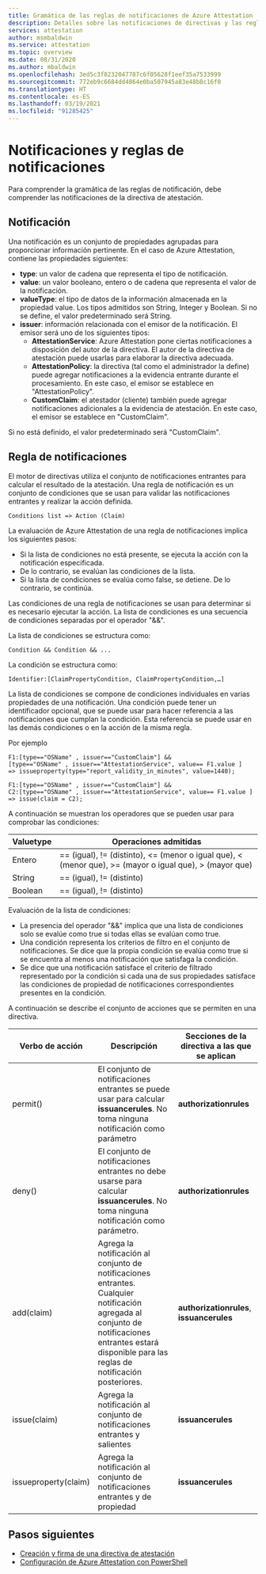 ```yaml
---
title: Gramática de las reglas de notificaciones de Azure Attestation
description: Detalles sobre las notificaciones de directivas y las reglas de notificaciones de Azure Attestation.
services: attestation
author: msmbaldwin
ms.service: attestation
ms.topic: overview
ms.date: 08/31/2020
ms.author: mbaldwin
ms.openlocfilehash: 3ed5c3f8232047787c6f05628f1eef35a7533999
ms.sourcegitcommit: 772eb9c6684dd4864e0ba507945a83e48b8c16f0
ms.translationtype: HT
ms.contentlocale: es-ES
ms.lasthandoff: 03/19/2021
ms.locfileid: "91285425"
---
```

# <a name="claim-and-claim-rules"></a>Notificaciones y reglas de notificaciones

Para comprender la gramática de las reglas de notificación, debe comprender las notificaciones de la directiva de atestación.

## <a name="claim"></a>Notificación

Una notificación es un conjunto de propiedades agrupadas para proporcionar información pertinente. En el caso de Azure Attestation, contiene las propiedades siguientes:

- **type**: un valor de cadena que representa el tipo de notificación.
- **value**: un valor booleano, entero o de cadena que representa el valor de la notificación.
- **valueType**: el tipo de datos de la información almacenada en la propiedad value. Los tipos admitidos son String, Integer y Boolean. Si no se define, el valor predeterminado será String.
- **issuer**: información relacionada con el emisor de la notificación. El emisor será uno de los siguientes tipos:
  - **AttestationService**: Azure Attestation pone ciertas notificaciones a disposición del autor de la directiva. El autor de la directiva de atestación puede usarlas para elaborar la directiva adecuada.
  - **AttestationPolicy**: la directiva (tal como el administrador la define) puede agregar notificaciones a la evidencia entrante durante el procesamiento. En este caso, el emisor se establece en "AttestationPolicy".
  - **CustomClaim**: el atestador (cliente) también puede agregar notificaciones adicionales a la evidencia de atestación. En este caso, el emisor se establece en "CustomClaim".

Si no está definido, el valor predeterminado será "CustomClaim".

## <a name="claim-rule"></a>Regla de notificaciones

El motor de directivas utiliza el conjunto de notificaciones entrantes para calcular el resultado de la atestación. Una regla de notificación es un conjunto de condiciones que se usan para validar las notificaciones entrantes y realizar la acción definida.

```
Conditions list => Action (Claim)
```

La evaluación de Azure Attestation de una regla de notificaciones implica los siguientes pasos:

- Si la lista de condiciones no está presente, se ejecuta la acción con la notificación especificada. 
- De lo contrario, se evalúan las condiciones de la lista.
- Si la lista de condiciones se evalúa como false, se detiene. De lo contrario, se continúa.

Las condiciones de una regla de notificaciones se usan para determinar si es necesario ejecutar la acción. La lista de condiciones es una secuencia de condiciones separadas por el operador "&&".

La lista de condiciones se estructura como:

```
Condition && Condition && ...
```

La condición se estructura como:

```
Identifier:[ClaimPropertyCondition, ClaimPropertyCondition,…]
```

La lista de condiciones se compone de condiciones individuales en varias propiedades de una notificación. Una condición puede tener un identificador opcional, que se puede usar para hacer referencia a las notificaciones que cumplan la condición. Esta referencia se puede usar en las demás condiciones o en la acción de la misma regla.

Por ejemplo

```
F1:[type=="OSName" , issuer=="CustomClaim"] && 
[type=="OSName" , issuer=="AttestationService", value== F1.value ] 
=> issueproperty(type="report_validity_in_minutes", value=1440);

F1:[type=="OSName" , issuer=="CustomClaim"] && 
C2:[type=="OSName" , issuer=="AttestationService", value== F1.value ] 
=> issue(claim = C2);
```

A continuación se muestran los operadores que se pueden usar para comprobar las condiciones:

| Valuetype | Operaciones admitidas |
|--|--|
| Entero | == (igual), \!= (distinto), <= (menor o igual que), < (menor que), >= (mayor o igual que), > (mayor que) |
| String | == (igual), \!= (distinto) |
| Boolean | == (igual), \!= (distinto) |

Evaluación de la lista de condiciones:

- La presencia del operador "&&" implica que una lista de condiciones solo se evalúe como true si todas ellas se evalúan como true.
- Una condición representa los criterios de filtro en el conjunto de notificaciones. Se dice que la propia condición se evalúa como true si se encuentra al menos una notificación que satisfaga la condición.
- Se dice que una notificación satisface el criterio de filtrado representado por la condición si cada una de sus propiedades satisface las condiciones de propiedad de notificaciones correspondientes presentes en la condición.  

A continuación se describe el conjunto de acciones que se permiten en una directiva.

| Verbo de acción | Descripción | Secciones de la directiva a las que se aplican |
|--|--|--|
| permit() | El conjunto de notificaciones entrantes se puede usar para calcular **issuancerules**. No toma ninguna notificación como parámetro | **authorizationrules** |
| deny() | El conjunto de notificaciones entrantes no debe usarse para calcular **issuancerules**. No toma ninguna notificación como parámetro. | **authorizationrules** |
| add(claim) | Agrega la notificación al conjunto de notificaciones entrantes. Cualquier notificación agregada al conjunto de notificaciones entrantes estará disponible para las reglas de notificación posteriores. |**authorizationrules**, **issuancerules** |
| issue(claim) | Agrega la notificación al conjunto de notificaciones entrantes y salientes | **issuancerules** |
| issueproperty(claim) | Agrega la notificación al conjunto de notificaciones entrantes y de propiedad | **issuancerules**

## <a name="next-steps"></a>Pasos siguientes

- [Creación y firma de una directiva de atestación](author-sign-policy.md)
- [Configuración de Azure Attestation con PowerShell](quickstart-powershell.md)

